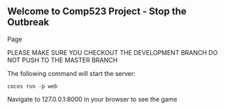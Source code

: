 ## Welcome to Comp523 Project - Stop the Outbreak 

Page

PLEASE MAKE SURE YOU CHECKOUT THE DEVELOPMENT BRANCH
DO NOT PUSH TO THE MASTER BRANCH



The following command will start the server:



```
cocos run -p web
```

Navigate to 127.0.0.1:8000 in your browser to see the game

